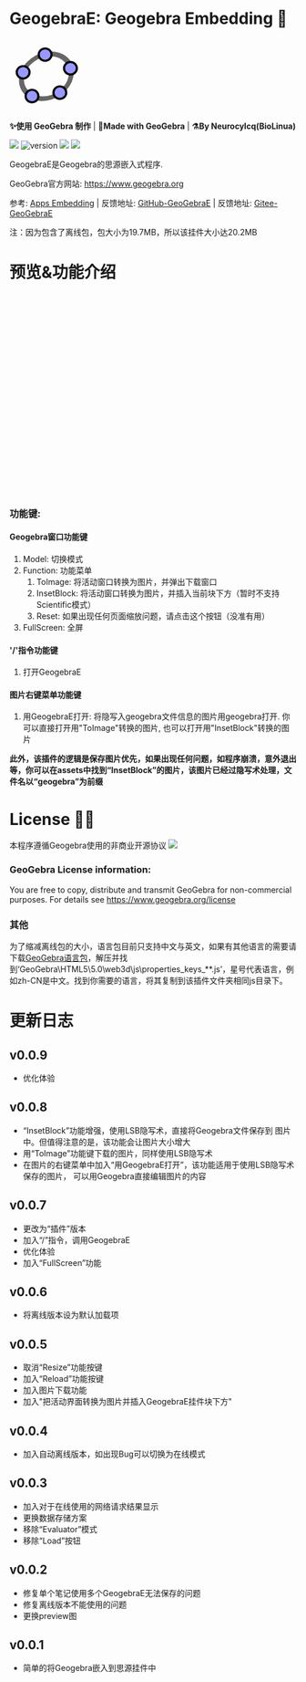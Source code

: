 # GeogebraE: Geogebra Embedding 🎏

<svg style="weight: 128px; height: 128px" xmlns="http://www.w3.org/2000/svg" viewBox="0 0 512 512"><g stroke-linecap="round" stroke-linejoin="round"><path fill="none" stroke="#666" stroke-width="33.34" d="M432.345 250.876c0 87.31-75.98 158.088-169.705 158.088-93.726 0-169.706-70.778-169.706-158.088 0-87.31 75.98-158.09 169.706-158.09 93.725 0 169.705 70.78 169.705 158.09z" transform="matrix(1.0156 .01389 -.20152 .9924 42.924 8.75)"></path><path fill="#99f" stroke="#000" stroke-width="15.55" d="M644.286 145.571c0 26.431-20.787 47.858-46.429 47.858-25.642 0-46.428-21.427-46.428-47.858 0-26.43 20.786-47.857 46.428-47.857 25.642 0 46.429 21.427 46.429 47.857z" transform="matrix(.96842 0 0 .91438 -225.59 242.796)"></path><path fill="#99f" stroke="#000" stroke-width="15.55" d="M644.286 145.571c0 26.431-20.787 47.858-46.429 47.858-25.642 0-46.428-21.427-46.428-47.858 0-26.43 20.786-47.857 46.428-47.857 25.642 0 46.429 21.427 46.429 47.857z" transform="matrix(.96842 0 0 .91438 -151.12 72.004)"></path><path fill="#99f" stroke="#000" stroke-width="15.55" d="M644.286 145.571c0 26.431-20.787 47.858-46.429 47.858-25.642 0-46.428-21.427-46.428-47.858 0-26.43 20.786-47.857 46.428-47.857 25.642 0 46.429 21.427 46.429 47.857z" transform="matrix(.96842 0 0 .91438 -421.29 266.574)"></path><path fill="#99f" stroke="#000" stroke-width="15.55" d="M644.286 145.571c0 26.431-20.787 47.858-46.429 47.858-25.642 0-46.428-21.427-46.428-47.858 0-26.43 20.786-47.857 46.428-47.857 25.642 0 46.429 21.427 46.429 47.857z" transform="matrix(.96842 0 0 .91438 -483.632 100.362)"></path><path fill="#99f" stroke="#000" stroke-width="15.55" d="M644.286 145.571c0 26.431-20.787 47.858-46.429 47.858-25.642 0-46.428-21.427-46.428-47.858 0-26.43 20.786-47.857 46.428-47.857 25.642 0 46.429 21.427 46.429 47.857z" transform="matrix(.96842 0 0 .91438 -329.052 -23.649)"></path></g></svg>

**✨使用 GeoGebra 制作** | **🎉Made with GeoGebra** | **⚗️By Neurocylcq(BioLinua)**

![](https://img.shields.io/badge/By-Geogebra-gree)
![version](https://img.shields.io/github/v/release/LinuaBio/GeogebraE.svg?style=flat-square)
![](https://img.shields.io/badge/license-GPL-blue.svg?style=popout-square)
[![](https://img.shields.io/badge/Gitee-red)](https://gitee.com/biolinua/GeogebraE)

GeogebraE是Geogebra的思源嵌入式程序. 

GeoGebra官方网站: https://www.geogebra.org

参考: [Apps Embedding](https://wiki.geogebra.org/en/Reference:GeoGebra_Apps_Embedding)
| 反馈地址: [GitHub-GeoGebraE](https://github.com/LinuaBio/GeogebraE/issues)
| 反馈地址: [Gitee-GeoGebraE](https://gitee.com/biolinua/GeogebraE/issues)

注：因为包含了离线包，包大小为19.7MB，所以该挂件大小达20.2MB

# 预览&功能介绍

<style>
#GeogebraE_imgBody{
    flex-direction: row;
    display: flex !important;
    height: 350px;
    width: 100%;
    overflow-y: hidden;
    overflow-x: auto;
}
.GeogebraE_imgItem{
    width: 575px;
    height: 100%;
    flex: none;
}
</style>
<div id="GeogebraE_imgBody">
    <div class="GeogebraE_imgItem" style="background: url('https://gitee.com/biolinua/image-bed/raw/main/GeogebraE/1.png');background-size: cover"></div>
    <div class="GeogebraE_imgItem" style="background: url('https://gitee.com/biolinua/image-bed/raw/main/GeogebraE/2.png');background-size: cover"></div>
    <div class="GeogebraE_imgItem" style="background: url('https://gitee.com/biolinua/image-bed/raw/main/GeogebraE/3.png');background-size: cover"></div>
    <div class="GeogebraE_imgItem" style="background: url('https://gitee.com/biolinua/image-bed/raw/main/GeogebraE/4.png');background-size: cover"></div>
    <div class="GeogebraE_imgItem" style="background: url('https://gitee.com/biolinua/image-bed/raw/main/GeogebraE/5.png');background-size: cover"></div>
</div>

### 功能键:
#### Geogebra窗口功能键
1. Model: 切换模式
2. Function: 功能菜单
   1. ToImage: 将活动窗口转换为图片，并弹出下载窗口
   2. InsetBlock: 将活动窗口转换为图片，并插入当前块下方（暂时不支持Scientific模式）
   3. Reset: 如果出现任何页面缩放问题，请点击这个按钮（没准有用）
3. FullScreen: 全屏

#### '/'指令功能键
1. 打开GeogebraE

#### 图片右键菜单功能键
1. 用GeogebraE打开: 将隐写入geogebra文件信息的图片用geogebra打开. 你可以直接打开用"ToImage"转换的图片, 也可以打开用"InsetBlock"转换的图片

**此外，该插件的逻辑是保存图片优先，如果出现任何问题，如程序崩溃，意外退出等，你可以在assets中找到“InsetBlock”的图片，该图片已经过隐写术处理，文件名以“geogebra”为前缀**

# License 😶‍🌫️

本程序遵循Geogebra使用的非商业开源协议 [![](https://img.shields.io/badge/By-GPT-blue)](https://www.gnu.org/licenses/gpl-3.0.html)


### GeoGebra License information:

You are free to copy, distribute and transmit GeoGebra for non-commercial purposes. For details see https://www.geogebra.org/license

### 其他

为了缩减离线包的大小，语言包目前只支持中文与英文，如果有其他语言的需要请下载[GeoGebra语言包](https://download.geogebra.org/package/geogebra-math-apps-bundle)，解压并找到‘GeoGebra\HTML5\5.0\web3d\js\properties_keys_**.js’，星号代表语言，例如zh-CN是中文。找到你需要的语言，将其复制到该插件文件夹相同js目录下。

# 更新日志

## v0.0.9
- 优化体验

## v0.0.8
- “InsetBlock”功能增强，使用LSB隐写术，直接将Geogebra文件保存到
   图片中。但值得注意的是，该功能会让图片大小增大
- 用“ToImage”功能键下载的图片，同样使用LSB隐写术
- 在图片的右键菜单中加入“用GeogebraE打开”，该功能适用于使用LSB隐写术保存的图片，
可以用Geogebra直接编辑图片的内容

## v0.0.7
- 更改为“插件”版本
- 加入“/”指令，调用GeogebraE
- 优化体验
- 加入“FullScreen”功能

## v0.0.6
- 将离线版本设为默认加载项

## v0.0.5
- 取消“Resize”功能按键
- 加入“Reload”功能按键
- 加入图片下载功能
- 加入"把活动界面转换为图片并插入GeogebraE挂件块下方"

## v0.0.4
- 加入自动离线版本，如出现Bug可以切换为在线模式

## v0.0.3
- 加入对于在线使用的网络请求结果显示
- 更换数据存储方案
- 移除“Evaluator”模式
- 移除“Load”按钮

## v0.0.2
- 修复单个笔记使用多个GeogebraE无法保存的问题
- 修复离线版本不能使用的问题
- 更换preview图

## v0.0.1
- 简单的将Geogebra嵌入到思源挂件中